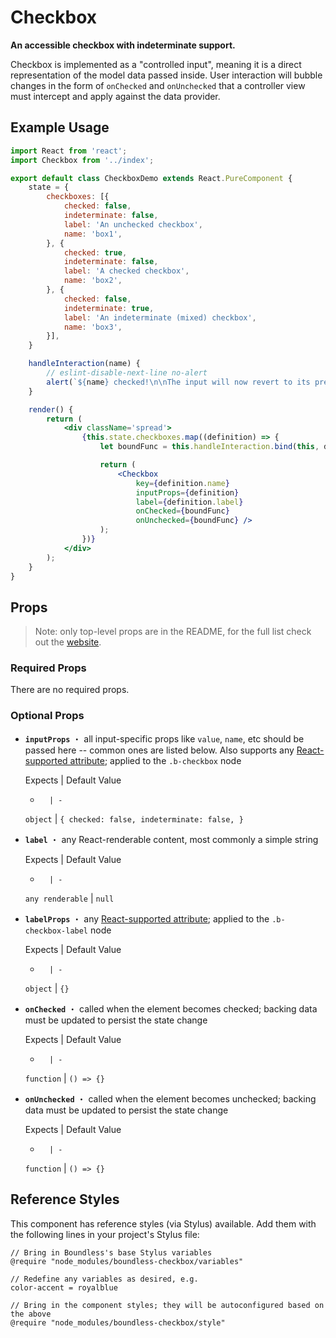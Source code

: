 <!---
THIS IS AN AUTOGENERATED FILE. EDIT INDEX.JS INSTEAD.
-->
# Checkbox

__An accessible checkbox with indeterminate support.__

Checkbox is implemented as a "controlled input", meaning it is a direct representation of the model data passed
inside. User interaction will bubble changes in the form of `onChecked` and `onUnchecked` that a controller
view must intercept and apply against the data provider.

## Example Usage
```jsx
import React from 'react';
import Checkbox from '../index';

export default class CheckboxDemo extends React.PureComponent {
    state = {
        checkboxes: [{
            checked: false,
            indeterminate: false,
            label: 'An unchecked checkbox',
            name: 'box1',
        }, {
            checked: true,
            indeterminate: false,
            label: 'A checked checkbox',
            name: 'box2',
        }, {
            checked: false,
            indeterminate: true,
            label: 'An indeterminate (mixed) checkbox',
            name: 'box3',
        }],
    }

    handleInteraction(name) {
        // eslint-disable-next-line no-alert
        alert(`${name} checked!\n\nThe input will now revert to its previous state because this demo does not persist model changes.`);
    }

    render() {
        return (
            <div className='spread'>
                {this.state.checkboxes.map((definition) => {
                    let boundFunc = this.handleInteraction.bind(this, definition.name);

                    return (
                        <Checkbox
                            key={definition.name}
                            inputProps={definition}
                            label={definition.label}
                            onChecked={boundFunc}
                            onUnchecked={boundFunc} />
                    );
                })}
            </div>
        );
    }
}

```


## Props

> Note: only top-level props are in the README, for the full list check out the [website](http://boundless.js.org/Checkbox#props).

### Required Props

There are no required props.


### Optional Props

- __`inputProps`__ ・ all input-specific props like `value`, `name`, etc should be passed here -- common ones are listed below.
  Also supports any [React-supported attribute](https://facebook.github.io/react/docs/tags-and-attributes.html#html-attributes); applied to the `.b-checkbox` node

  Expects | Default Value
  -       | -
  `object` | `{
    checked: false,
    indeterminate: false,
}`

- __`label`__ ・ any React-renderable content, most commonly a simple string

  Expects | Default Value
  -       | -
  `any renderable` | `null`

- __`labelProps`__ ・ any [React-supported attribute](https://facebook.github.io/react/docs/tags-and-attributes.html#html-attributes); applied to the `.b-checkbox-label` node

  Expects | Default Value
  -       | -
  `object` | `{}`

- __`onChecked`__ ・ called when the element becomes checked; backing data must be updated to persist the state change

  Expects | Default Value
  -       | -
  `function` | `() => {}`

- __`onUnchecked`__ ・ called when the element becomes unchecked; backing data must be updated to persist the state change

  Expects | Default Value
  -       | -
  `function` | `() => {}`


## Reference Styles

This component has reference styles (via Stylus) available. Add them with the following lines in your project's Stylus file:

```stylus
// Bring in Boundless's base Stylus variables
@require "node_modules/boundless-checkbox/variables"

// Redefine any variables as desired, e.g.
color-accent = royalblue

// Bring in the component styles; they will be autoconfigured based on the above
@require "node_modules/boundless-checkbox/style"
```

